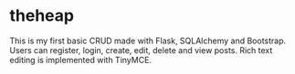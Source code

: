 theheap
=======

This is my first basic CRUD made with Flask, SQLAlchemy and Bootstrap. Users can register, login, create, edit, delete and view posts. Rich text editing is implemented with TinyMCE.
